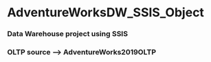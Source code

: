 # AdventureWorksDW_SSIS_Object

### Data Warehouse project using SSIS
### OLTP source --> AdventureWorks2019OLTP

